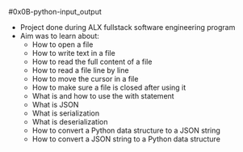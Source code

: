 #0x0B-python-input_output
- Project done during ALX fullstack software engineering program
- Aim was to learn about:
	- How to open a file
	- How to write text in a file
	- How to read the full content of a file
	- How to read a file line by line
	- How to move the cursor in a file
	- How to make sure a file is closed after using it
	- What is and how to use the with statement
	- What is JSON
	- What is serialization
	- What is deserialization
	- How to convert a Python data structure to a JSON string
	- How to convert a JSON string to a Python data structure
